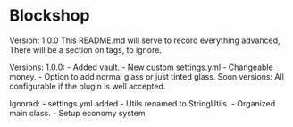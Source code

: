# Blockshop

Version: 1.0.0
This README.md will serve to record everything advanced,
There will be a section on tags, to ignore.

Versions:
    1.0.0:
        - Added vault.
        - New custom settings.yml
        - Changeable money.
        - Option to add normal glass or just tinted glass.
    Soon versions: All configurable if the plugin is well accepted.

Ignorad:
    - settings.yml added
    - Utils renamed to StringUtils.
    - Organized main class.
    - Setup economy system